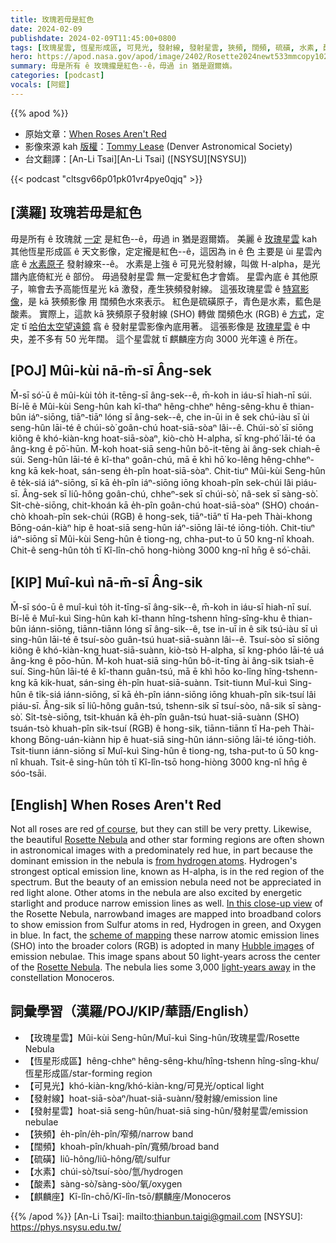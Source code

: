 ```yaml
---
title: 玫瑰若毋是紅色
date: 2024-02-09
publishdate: 2024-02-09T11:45:00+0800
tags: [玫瑰星雲, 恆星形成區, 可見光, 發射線, 發射星雲, 狹頻, 闊頻, 硫磺, 水素, 酸素, 麒麟座]
hero: https://apod.nasa.gov/apod/image/2402/Rosette2024newt533mmcopy1024.png
summary: 毋是所有 ê 玫瑰攏是紅色--ê，毋過 in 猶是遐爾媠。
categories: [podcast]
vocals: [阿錕]
---
```


{{% apod %}}

- 原始文章：[When Roses Aren't Red](https://apod.nasa.gov/apod/ap240209.html)
- 影像來源 kah [版權][copyright]：[Tommy Lease](https://www.instagram.com/colorado_astro/) (Denver Astronomical Society)
- 台文翻譯：[An-Li Tsai][An-Li Tsai] ([NSYSU][NSYSU])

{{< podcast "cltsgv66p01pk01vr4pye0qjq" >}}

## [漢羅] 玫瑰若毋是紅色
毋是所有 ê 玫瑰就 [一定][of course] 是紅色--ê，毋過 in 猶是遐爾媠。
美麗 ê [玫瑰星雲][Rosette Nebula 1] kah 其他恆星形成區 ê 天文影像，定定攏是紅色--ê，這因為 in ê 色 主要是 ùi 星雲內底 ê [水素原子][from hydrogen atoms] 發射線來--ê。
水素是上強 ê 可見光發射線，叫做 H-alpha，是光譜內底倚紅光 ê 部份。
毋過發射星雲 無一定愛紅色才會媠。
星雲內底 ê 其他原子，嘛會去予高能恆星光 kā 激發，產生狹頻發射線。
這張玫瑰星雲 ê [特寫影像][In this close-up view]，是 kā 狹頻影像 用 闊頻色水來表示。
紅色是硫磺原子，青色是水素，藍色是酸素。
實際上，這款 kā 狹頻原子發射線 (SHO) 轉做 闊頻色水 (RGB) ê [方式][scheme of mapping]，定定 tī [哈伯太空望遠鏡][Hubble images] 翕 ê 發射星雲影像內底用著。
這張影像是 [玫瑰星雲][Rosette Nebula 2] ê 中央，差不多有 50 光年闊。
這个星雲就 tī 麒麟座方向 3000 光年遠 ê 所在。

## [POJ] Mûi-kùi nā-m̄-sī Âng-sek
M̄-sī só͘-ū ê mûi-kùi to̍h it-tēng-sī âng-sek--ê, m̄-koh in iáu-sī hiah-nī súi.
Bí-lē ê Mûi-kùi Seng-hûn kah kî-thaⁿ hêng-chheⁿ hêng-sêng-khu ê thian-bûn iáⁿ-siōng, tiāⁿ-tiāⁿ lóng sī âng-sek--ê, che in-ūi in ê sek chú-iàu sī ùi seng-hûn lāi-té ê chúi-sò͘ goân-chú hoat-siā-sòaⁿ lâi--ê.
Chúi-sò͘ sī siōng kiông ê khó-kiàn-kng hoat-siā-sòaⁿ, kiò-chò H-alpha, sī kng-phó͘ lāi-té óa âng-kng ê pō͘-hūn.
M̄-koh hoat-siā seng-hûn bô-it-tēng ài âng-sek chiah-ē súi.
Seng-hûn lāi-té ê kî-thaⁿ goân-chú, mā ē khì hō͘ ko-lêng hêng-chheⁿ-kng kā kek-hoat, sán-seng e̍h-pîn hoat-siā-sòaⁿ.
Chit-tiuⁿ Mûi-kùi Seng-hûn ê te̍k-siá iáⁿ-siōng, sī kā e̍h-pîn iáⁿ-siōng iōng khoah-pîn sek-chúi lâi piáu-sī.
Âng-sek sī liû-hông goân-chú, chheⁿ-sek sī chúi-sò͘, nâ-sek sī sàng-sò͘.
Si̍t-chè-siōng, chit-khoán kā e̍h-pîn goân-chú hoat-siā-sòaⁿ (SHO) choán-chò khoah-pîn sek-chúi (RGB) ê hong-sek, tiāⁿ-tiāⁿ tī Ha-peh Thài-khong Bōng-oán-kiàⁿ hip ê hoat-siā seng-hûn iáⁿ-siōng lāi-té iōng-tio̍h.
Chit-tiuⁿ iáⁿ-siōng sī Mûi-kùi Seng-hûn ê tiong-ng, chha-put-to ū 50 kng-nî khoah.
Chit-ê seng-hûn to̍h tī Kî-lîn-chō hong-hiòng 3000 kng-nî hn̄g ê só͘-chāi.

## [KIP] Muî-kuì nā-m̄-sī Âng-sik
M̄-sī sóo-ū ê muî-kuì to̍h it-tīng-sī âng-sik--ê, m̄-koh in iáu-sī hiah-nī suí.
Bí-lē ê Muî-kuì Sing-hûn kah kî-thann hîng-tshenn hîng-sîng-khu ê thian-bûn iánn-siōng, tiānn-tiānn lóng sī âng-sik--ê, tse in-uī in ê sik tsú-iàu sī uì sing-hûn lāi-té ê tsuí-sòo guân-tsú huat-siā-suànn lâi--ê.
Tsuí-sòo sī siōng kiông ê khó-kiàn-kng huat-siā-suànn, kiò-tsò H-alpha, sī kng-phóo lāi-té uá âng-kng ê pōo-hūn.
M̄-koh huat-siā sing-hûn bô-it-tīng ài âng-sik tsiah-ē suí.
Sing-hûn lāi-té ê kî-thann guân-tsú, mā ē khì hōo ko-lîng hîng-tshenn-kng kā kik-huat, sán-sing e̍h-pîn huat-siā-suànn.
Tsit-tiunn Muî-kuì Sing-hûn ê ti̍k-siá iánn-siōng, sī kā e̍h-pîn iánn-siōng iōng khuah-pîn sik-tsuí lâi piáu-sī.
Âng-sik sī liû-hông guân-tsú, tshenn-sik sī tsuí-sòo, nâ-sik sī sàng-sò͘.
Si̍t-tsè-siōng, tsit-khuán kā e̍h-pîn guân-tsú huat-siā-suànn (SHO) tsuán-tsò khuah-pîn sik-tsuí (RGB) ê hong-sik, tiānn-tiānn tī Ha-peh Thài-khong Bōng-uán-kiànn hip ê huat-siā sing-hûn iánn-siōng lāi-té iōng-tio̍h.
Tsit-tiunn iánn-siōng sī Muî-kuì Sing-hûn ê tiong-ng, tsha-put-to ū 50 kng-nî khuah.
Tsit-ê sing-hûn to̍h tī Kî-lîn-tsō hong-hiòng 3000 kng-nî hn̄g ê sóo-tsāi.

## [English] When Roses Aren't Red
Not all roses are red [of course][of course], but they can still be very pretty.
Likewise, the beautiful [Rosette Nebula][Rosette Nebula 1] and other star forming regions are often shown in astronomical images with a predominately red hue, in part because the dominant emission in the nebula is [from hydrogen atoms][from hydrogen atoms].
Hydrogen's strongest optical emission line, known as H-alpha, is in the red region of the spectrum.
But the beauty of an emission nebula need not be appreciated in red light alone.
Other atoms in the nebula are also excited by energetic starlight and produce narrow emission lines as well.
[In this close-up view][In this close-up view] of the Rosette Nebula, narrowband images are mapped into broadband colors to show emission from Sulfur atoms in red, Hydrogen in green, and Oxygen in blue.
In fact, the [scheme of mapping][scheme of mapping] these narrow atomic emission lines (SHO) into the broader colors (RGB) is adopted in many [Hubble images][Hubble images] of emission nebulae.
This image spans about 50 light-years across the center of the [Rosette Nebula][Rosette Nebula 2].
The nebula lies some 3,000 [light-years away][light-years away] in the constellation Monoceros.

## 詞彙學習（漢羅/POJ/KIP/華語/English）
- 【玫瑰星雲】Mûi-kùi Seng-hûn/Muî-kuì Sing-hûn/玫瑰星雲/Rosette Nebula
- 【恆星形成區】hêng-chheⁿ hêng-sêng-khu/hîng-tshenn hîng-sîng-khu/恆星形成區/star-forming region
- 【可見光】khó-kiàn-kng/khó-kiàn-kng/可見光/optical light
- 【發射線】hoat-siā-sòaⁿ/huat-siā-suànn/發射線/emission line
- 【發射星雲】hoat-siā seng-hûn/huat-siā sing-hûn/發射星雲/emission nebulae
- 【狹頻】e̍h-pîn/e̍h-pîn/窄頻/narrow band
- 【闊頻】khoah-pîn/khuah-pîn/寬頻/broad band
- 【硫磺】liû-hông/liû-hông/硫/sulfur
- 【水素】chúi-sò͘/tsuí-sòo/氫/hydrogen
- 【酸素】sàng-sò͘/sàng-sòo/氧/oxygen
- 【麒麟座】Kî-lîn-chō/Kî-lîn-tsō/麒麟座/Monoceros

{{% /apod %}}
[An-Li Tsai]: mailto:thianbun.taigi@gmail.com
[NSYSU]: https://phys.nsysu.edu.tw/

[copyright]: https://apod.nasa.gov/apod/fap/lib/about_apod.html#srapply
[License]: https://creativecommons.org/licenses/by/3.0/

[of course]:https://en.wikipedia.org/wiki/Roses_Are_Red
[Rosette Nebula 1]:http://www.atlasoftheuniverse.com/nebulae/ngc2237.html
[from hydrogen atoms]:https://en.wikipedia.org/wiki/H-alpha
[In this close-up view]:https://www.astrobin.com/net448/
[scheme of mapping]:https://aaa.org/2020/06/23/pillars-of-creation-using-the-hubble-palette/
[Hubble images]:https://hubblesite.org/home
[Rosette Nebula 2]:http://www.messier.seds.org/xtra/ngc/n2244.html
[light-years away]:http://www.atlasoftheuniverse.com/5000lys.html
